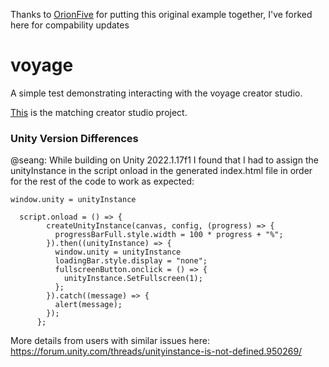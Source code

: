 Thanks to [OrionFive](https://github.com/OrionFive) for putting this original example together, I've forked here for compability updates

# voyage

A simple test demonstrating interacting with the voyage creator studio.

[This](https://voyage-web-main.netlify.app/experience/2cf781c79549/unity%20test%20update/code) is the matching creator studio project.

### Unity Version Differences

@seang: While building on Unity 2022.1.17f1 I found that I had to assign the unityInstance in the script onload in the generated index.html file in order for the rest of the code to work as expected:

```
window.unity = unityInstance
```

```
  script.onload = () => {
        createUnityInstance(canvas, config, (progress) => {
          progressBarFull.style.width = 100 * progress + "%";
        }).then((unityInstance) => {
          window.unity = unityInstance
          loadingBar.style.display = "none";
          fullscreenButton.onclick = () => {
            unityInstance.SetFullscreen(1);
          };
        }).catch((message) => {
          alert(message);
        });
      };
```

More details from users with similar issues here: [https://forum.unity.com/threads/unityinstance-is-not-defined.950269/
](Unity)
